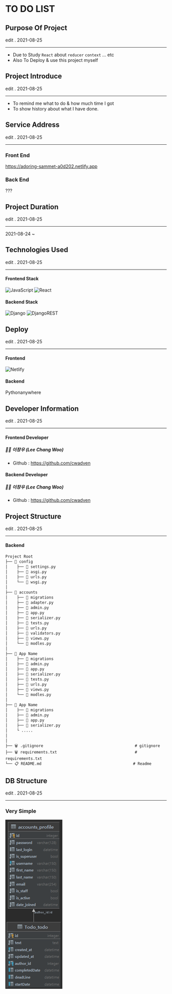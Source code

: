 # TO DO LIST

## Purpose Of Project

edit . 2021-08-25

---

- Due to Study `React` about `reducer` `context` ... etc
- Also To Deploy & use this project myself

## Project Introduce

edit . 2021-08-25

---

- To remind me what to do & how much time I got
- To show history about what I have done. 

## Service Address

edit . 2021-08-25

---

### Front End

https://adoring-sammet-a0d202.netlify.app

### Back End

???

## Project Duration

edit . 2021-08-25

---

2021-08-24 ~

## Technologies Used

edit . 2021-08-25

---

#### Frontend Stack
![JavaScript](https://img.shields.io/badge/javascript-%23323330.svg?style=for-the-badge&logo=javascript&logoColor=%23F7DF1E) ![React](https://img.shields.io/badge/react-%2320232a.svg?style=for-the-badge&logo=react&logoColor=%2361DAFB)

#### Backend Stack
![Django](https://img.shields.io/badge/django-%23092E20.svg?style=for-the-badge&logo=django&logoColor=white) ![DjangoREST](https://img.shields.io/badge/DJANGO-REST-ff1709?style=for-the-badge&logo=django&logoColor=white&color=ff1709&labelColor=gray)

## Deploy

edit . 2021-08-25

---

#### Frontend

![Netlify](https://img.shields.io/badge/netlify-%23000000.svg?style=for-the-badge&logo=netlify&logoColor=#00C7B7)

#### Backend

Pythonanywhere

## Developer Information

edit . 2021-08-25

---

#### Frontend Developer

##### 👨‍🦱 이창우 (Lee Chang Woo)

- Github : https://github.com/cwadven

#### Backend Developer

##### 👨‍🦱 이창우 (Lee Chang Woo)

- Github : https://github.com/cwadven


## Project Structure

edit . 2021-08-25

---

#### Backend

```
Project Root
├── 📂 config
│    ├── 📜 settings.py
│    ├── 📜 asgi.py
│    ├── 📜 urls.py
│    └── 📜 wsgi.py
│
├── 📂 accounts
│    ├── 📂 migrations                               
│    ├── 📜 adapter.py                               
│    ├── 📜 admin.py                                
│    ├── 📜 app.py
│    ├── 📜 serializer.py
│    ├── 📜 tests.py
│    ├── 📜 urls.py
│    ├── 📜 validators.py
│    ├── 📜 views.py
│    └── 📜 modles.py                                     
│
├── 📂 App Name
│    ├── 📂 migrations                                     
│    ├── 📜 admin.py                                  
│    ├── 📜 app.py
│    ├── 📜 serializer.py
│    ├── 📜 tests.py
│    ├── 📜 urls.py
│    ├── 📜 views.py
│    └── 📜 modles.py  
│  
├── 📂 App Name
│    ├── 📂 migrations                                     
│    ├── 📜 admin.py                                  
│    ├── 📜 app.py
│    ├── 📜 serializer.py
│    └ .....
│       
│
├── 🗑 .gitignore                                        # gitignore
├── 🗑 requirements.txt                                  # requirements.txt
└── 📋 README.md                                        # Readme
```

## DB Structure

edit . 2021-08-25

---

### Very Simple

![img_1.png](img_1.png)